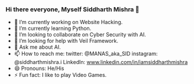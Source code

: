 ### Hi there everyone, Myself Siddharth Mishra 👋

- 🔭 I’m currently working on Website Hacking.
- 🌱 I’m currently learning Python.
- 👯 I’m looking to collaborate on Cyber Security with AI.
- 🤔 I’m looking for help with Veil Framework.
- 💬 Ask me about AI.
- 📫 How to reach me: 
                      twitter: @MANAS_aka_SID 
                      instagram: @siddharthmishra.i
                      LinkedIn: www.linkedin.com/in/iamsiddharthmishra
- 😄 Pronouns: He/His
- ⚡ Fun fact: I like to play Video Games.

